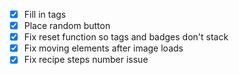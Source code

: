 - [x] Fill in tags
- [x] Place random button
- [x] Fix reset function so tags and badges don't stack
- [x] Fix moving elements after image loads
- [x] Fix recipe steps number issue
